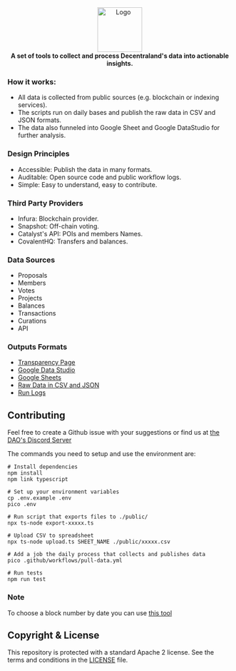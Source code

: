 <div align="center">
    <img src="icon.svg" height="100" alt="Logo"><br/>
    <strong>A set of tools to collect and process Decentraland's data into actionable insights.</strong>
</div>

### How it works:
* All data is collected from public sources (e.g. blockchain or indexing services).
* The scripts run on daily bases and publish the raw data in CSV and JSON formats.
* The data also funneled into Google Sheet and Google DataStudio for further analysis.

### Design Principles
* Accessible: Publish the data in many formats.
* Auditable: Open source code and public workflow logs.
* Simple: Easy to understand, easy to contribute.

### Third Party Providers
* Infura: Blockchain provider.
* Snapshot: Off-chain voting.
* Catalyst's API: POIs and members Names.
* CovalentHQ: Transfers and balances.

### Data Sources
- Proposals
- Members
- Votes
- Projects
- Balances
- Transactions
- Curations
- API

### Outputs Formats
* [Transparency Page](https://governance.decentraland.org/transparency/)
* [Google Data Studio](https://datastudio.google.com/u/3/reporting/fca13118-c18d-4e68-9582-ad46d2dd5ce9/page/p_hc6ik7jerc)
* [Google Sheets](https://docs.google.com/spreadsheets/d/1FoV7TdMTVnqVOZoV4bvVdHWkeu4sMH5JEhp8L0Shjlo/edit?usp=sharing)
* [Raw Data in CSV and JSON](https://github.com/Decentraland-DAO/transparency/tree/gh-pages)
* [Run Logs](https://github.com/Decentraland-DAO/transparency/actions)

## Contributing

Feel free to create a Github issue with your suggestions or find us at [the DAO's Discord Server](https://discord.gg/amkcFrqPBh)

The commands you need to setup and use the environment are:

```
# Install dependencies
npm install
npm link typescript

# Set up your environment variables
cp .env.example .env
pico .env

# Run script that exports files to ./public/
npx ts-node export-xxxxx.ts

# Upload CSV to spreadsheet
npx ts-node upload.ts SHEET_NAME ./public/xxxxx.csv

# Add a job the daily process that collects and publishes data
pico .github/workflows/pull-data.yml

# Run tests
npm run test
```

### Note
To choose a block number by date you can use [this tool](https://ethereum-block-date-picker.vercel.app/)

## Copyright & License

This repository is protected with a standard Apache 2 license. See the terms and conditions in the [LICENSE](LICENSE) file.
